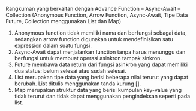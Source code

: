 Rangkuman yang berkaitan dengan Advance Function – Async-Await – Collection (Anonymous Function, Arrow Function, Async-Await, Tipe Data Future, Collection menggunakan List dan Map)
1. Anonymous function tidak memiliki nama dan berfungsi sebagai data, sedangkan arrow function digunakan untuk mendefinisikan satu expression dalam suatu fungsi.
2. Async-Await dapat menjalankan function tanpa harus menunggu dan berfungsi untuk membuat operasi asinkron tampak sinkron.
3. Future membawa data return dari fungsi asinkron yang dapat memiliki dua status: belum selesai atau sudah selesai.
4. List merupakan tipe data yang berisi beberapa nilai terurut yang dapat berubah. List ditulis menggunakan tanda kurung [].
5. Map merupakan struktur data yang berisi kumpulan key-value yang tidak terurut dan tidak dapat menggunakan pengindeksan seperti pada list.
